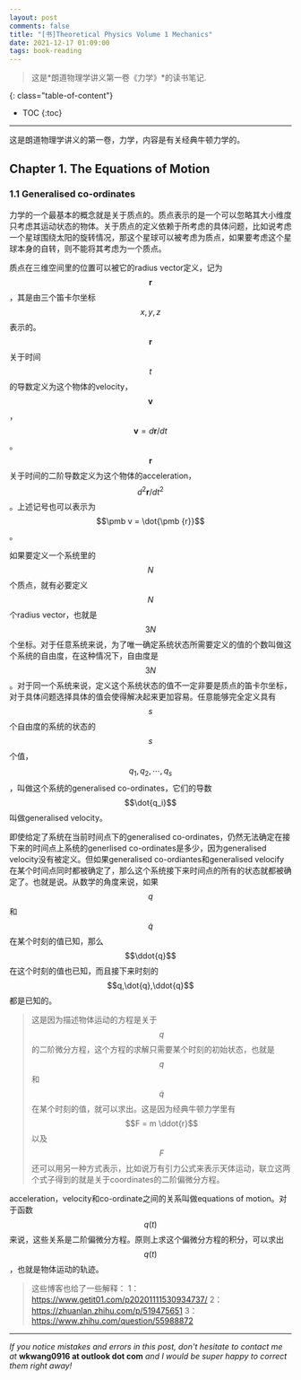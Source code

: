 ```yaml
---
layout: post
comments: false
title: "[书]Theoretical Physics Volume 1 Mechanics"
date: 2021-12-17 01:09:00
tags: book-reading
---
```


> 这是*朗道物理学讲义第一卷《力学》*的读书笔记.


<!--more-->

{: class="table-of-content"}
* TOC
{:toc}

---

这是朗道物理学讲义的第一卷，力学，内容是有关经典牛顿力学的。

## Chapter 1. The Equations of Motion

### 1.1 Generalised co-ordinates

力学的一个最基本的概念就是关于质点的。质点表示的是一个可以忽略其大小维度只考虑其运动状态的物体。关于质点的定义依赖于所考虑的具体问题，比如说考虑一个星球围绕太阳的旋转情况，那这个星球可以被考虑为质点，如果要考虑这个星球本身的自转，则不能将其考虑为一个质点。

质点在三维空间里的位置可以被它的radius vector定义，记为$$\pmb r$$，其是由三个笛卡尔坐标$$x,y,z$$表示的。$$\pmb r$$关于时间$$t$$的导数定义为这个物体的velocity，$$\pmb v$$，$$\pmb v = d \pmb r /dt$$。$$\pmb r$$关于时间的二阶导数定义为这个物体的acceleration，$$d^2 \pmb r /d t^2$$。上述记号也可以表示为$$\pmb v = \dot{\pmb {r}}$$。

如果要定义一个系统里的$$N$$个质点，就有必要定义$$N$$个radius vector，也就是$$3N$$个坐标。对于任意系统来说，为了唯一确定系统状态所需要定义的值的个数叫做这个系统的自由度，在这种情况下，自由度是$$3N$$。对于同一个系统来说，定义这个系统状态的值不一定非要是质点的笛卡尔坐标，对于具体问题选择具体的值会使得解决起来更加容易。任意能够完全定义具有$$s$$个自由度的系统的状态的$$s$$个值，$$q_1, q_2, \cdots, q_s$$，叫做这个系统的generalised co-ordinates，它们的导数$$\dot{q_i}$$叫做generalised velocity。

即使给定了系统在当前时间点下的generalised co-ordinates，仍然无法确定在接下来的时间点上系统的generlised co-ordinates是多少，因为generalised velocity没有被定义。但如果generalised co-ordiantes和generalised velocify在某个时间点同时都被确定了，那么这个系统接下来时间点的所有的状态就都被确定了。也就是说。从数学的角度来说，如果$$q$$和$$\dot{q}$$在某个时刻的值已知，那么$$\ddot{q}$$在这个时刻的值也已知，而且接下来时刻的$$q,\dot{q},\ddot{q}$$都是已知的。

>这是因为描述物体运动的方程是关于$$q$$的二阶微分方程，这个方程的求解只需要某个时刻的初始状态，也就是$$q$$和$$\dot{q}$$在某个时刻的值，就可以求出。这是因为经典牛顿力学里有$$F = m \ddot{r}$$以及$$F$$还可以用另一种方式表示，比如说万有引力公式来表示天体运动，联立这两个式子得到的就是关于coordinates的二阶偏微分方程。

acceleration，velocity和co-ordinate之间的关系叫做equations of motion。对于函数$$q(t)$$来说，这些关系是二阶偏微分方程。原则上求这个偏微分方程的积分，可以求出$$q(t)$$，也就是物体运动的轨迹。

>这些博客也给了一些解释：
>1：https://www.getit01.com/p20201111530934737/
>2：https://zhuanlan.zhihu.com/p/519475651
>3：https://www.zhihu.com/question/55988872








---

*If you notice mistakes and errors in this post, don't hesitate to contact me at* **wkwang0916 at outlook dot com** *and I would be super happy to correct them right away!*
